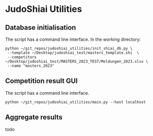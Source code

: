 # JudoShiai Utilities

## Database initialisation

The script has a command line interface.
In the working directory:

```shell
python ~/git_repos/judoshiai_utilities/init_shiai_db.py \ 
 --template ~/Desktop/judoshiai_test/masters_template.shi  \ 
 --competitors ~/Desktop/judoshiai_test/MASTERS_2023_TEST/Meldungen_2023.xlsx \ 
 --name "masters_2023"
```

## Competition result GUI

The script has a command line interface.

```shell
python ~/git_repos/judoshiai_utilities/main.py --host localhost
```

## Aggregate results

todo
